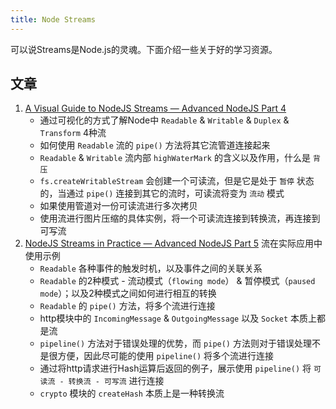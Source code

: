 ```yaml
---
title: Node Streams
---
```

可以说Streams是Node.js的灵魂。下面介绍一些关于好的学习资源。

## 文章
1. [A Visual Guide to NodeJS Streams — Advanced NodeJS Part 4](./stream-visulization)
   - 通过可视化的方式了解Node中 `Readable` & `Writable` & `Duplex` & `Transform` 4种流
   - 如何使用 `Readable` 流的 `pipe()` 方法将其它流管道连接起来
   - `Readable` & `Writable` 流内部 `highWaterMark` 的含义以及作用，什么是 `背压`
   - `fs.createWritableStream` 会创建一个可读流，但是它是处于 `暂停` 状态的，当通过 `pipe()` 连接到其它的流时，可读流将变为 `流动` 模式
   - 如果使用管道对一份可读流进行多次拷贝
   - 使用流进行图片压缩的具体实例，将一个可读流连接到转换流，再连接到可写流
2. [NodeJS Streams in Practice — Advanced NodeJS Part 5](./stream-in-practice) 流在实际应用中使用示例
   - `Readable` 各种事件的触发时机，以及事件之间的关联关系
   - `Readable` 的2种模式 - 流动模式（`flowing mode`） & 暂停模式（`paused mode`）；以及2种模式之间如何进行相互的转换
   - `Readable` 的 `pipe()` 方法，将多个流进行连接
   - http模块中的 `IncomingMessage` & `OutgoingMessage` 以及 `Socket` 本质上都是流
   - `pipeline()` 方法对于错误处理的优势，而 `pipe()` 方法则对于错误处理不是很方便，因此尽可能的使用 `pipeline()` 将多个流进行连接
   - 通过将http请求进行Hash运算后返回的例子，展示使用 `pipeline()` 将 `可读流 - 转换流 - 可写流` 进行连接
   - `crypto` 模块的 `createHash` 本质上是一种转换流
